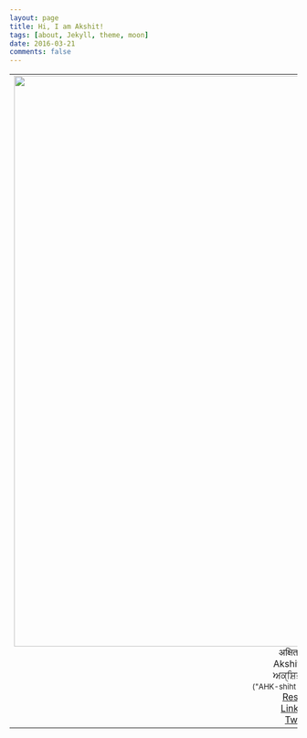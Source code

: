 ```yaml
---
layout: page
title: Hi, I am Akshit!
tags: [about, Jekyll, theme, moon]
date: 2016-03-21
comments: false
---
```


<table cellpadding="5">
	<tr >
		<td style="vertical-align:top;text-align:center;" >
			<img src="{{ site.url }}/akshit.JPG" width="1000" style="float:right">
			अक्षित अरोड़ा <br>
			Akshit Arora<br>
			ਅਕ੍ਸ਼ਿਤ ਅਰੋੜਾ <br>
			<button onclick="var snd = new Audio('{{ site.url }}/assets/sound/pronunciation.mp3');snd.play();" style="background-color: #000000;border: none;color: white;padding: 1px 2px;text-align: center;text-decoration: none;display: inline-block;font-size: 12px;"><i class="fa fa-volume-up"></i></button><br>
			<font size="-1">("AHK-shiht Ah-RO-duh")</font><br>
			<a href="/akshit_cv.pdf">Resume</a><br>
			<a href="https://www.linkedin.com/in/akshitarora1995/">LinkedIN</a><br>
			<a href="https://twitter.com/AkshitArora1995">Twitter</a><br>
		</td>
		<td>
			<p align="justify">
				Currently, I am a graduate student at <a href="http://www.colorado.edu/">University of Colorado, Boulder</a>. My main research interests are Deep Learning, Data Science, Artificial Intelligence and Natural Language Processing. I did my bachelors from <a href="http://www.thapar.edu/">Thapar University, Patiala, India</a>.<br>

				During my undergraduate degree, I have worked in the area of Cognitive Science and Augmented Reality under the supervision of <a href="https://faculty.iitmandi.ac.in/~varun/">Dr. Varun Dutt</a> at <a href="http://acslab.org/">Applied Cognitive Science Laboratory (ACS Lab)</a>, <a href="http://iitmandi.ac.in/">Indian Institute of Technology (IIT), Mandi</a>. As a result of my internship at ACS Lab I got the opportunity to give oral presentations of 3 research papers at <a href="http://ahfe2016.org/">7th International Conference on Applied Human Factors and Ergonomics Conference (AHFE) 2016</a>, write one book chapter (published in <a href="https://link.springer.com/chapter/10.1007/978-3-319-41627-4_21">Springer</a>) and a journal paper (published in <a href="https://www.researchgate.net/publication/319471329_Learning_in_an_Interactive_Simulation_Tool_against_Landslide_Risks_The_Role_of_Amount_and_Availability_of_Experiential_Feedback">Natural Hazards Earth System Sciences</a>).<br>

				Research apart, I love photography, hiking and listening to music. And I am always looking out for opportunities to travel. I regularly update my instagram (<a href="https://www.instagram.com/akshit1995/">akshit1995</a>) and 500px (<a href="https://500px.com/akshitarora">akshitarora</a>) profiles.
			</p>
		</td>
	</tr>
</table>

